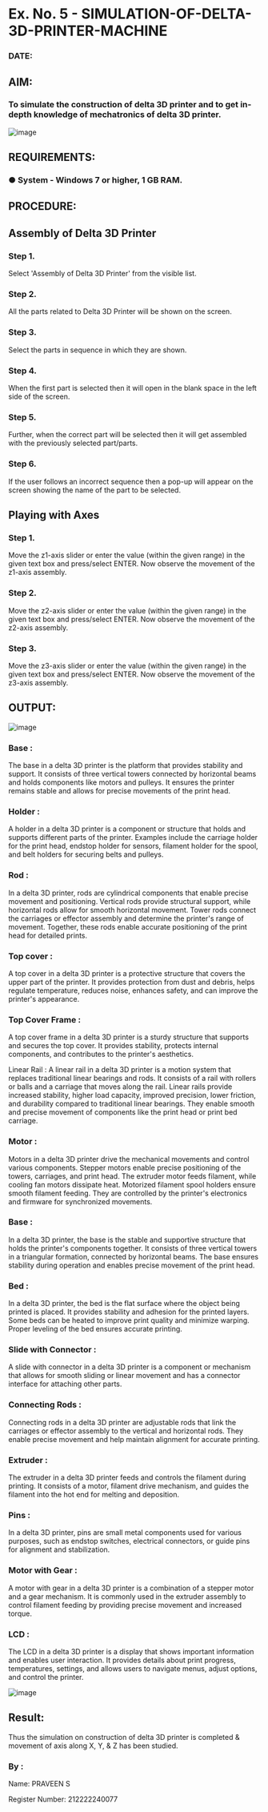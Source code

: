 # Ex. No. 5 - SIMULATION-OF-DELTA-3D-PRINTER-MACHINE

### DATE: 
## AIM:
### To simulate the construction of delta 3D printer and to get in-depth knowledge of mechatronics of delta 3D printer.

![image](https://github.com/Sellakumar1987/Ex.-No.-5---SIMULATION-OF-DELTA-3D-PRINTER-MACHINE/assets/113594316/c784471e-098f-456d-9c1b-e9f0ce56cc9b)

## REQUIREMENTS:
### ●	System - Windows 7 or higher, 1 GB RAM.

## PROCEDURE:

## Assembly of Delta 3D Printer

### Step 1.
Select 'Assembly of Delta 3D Printer' from the visible list.
### Step 2.
All the parts related to Delta 3D Printer will be shown on the screen.
### Step 3.
Select the parts in sequence in which they are shown.
### Step 4.
When the first part is selected then it will open in the blank space in the left side of the screen.
### Step 5.
Further, when the correct part will be selected then it will get assembled with the previously selected part/parts.
### Step 6.
If the user follows an incorrect sequence then a pop-up will appear on the screen showing the name of the part to be selected.

## Playing with Axes
### Step 1.
Move the z1-axis slider or enter the value (within the given range) in the given text box and press/select ENTER. Now observe the movement of the z1-axis assembly.
### Step 2.
Move the z2-axis slider or enter the value (within the given range) in the given text box and press/select ENTER. Now observe the movement of the z2-axis assembly.
### Step 3.
Move the z3-axis slider or enter the value (within the given range) in the given text box and press/select ENTER. Now observe the movement of the z3-axis assembly.

## OUTPUT:

![image](https://github.com/PSriVarshan/Ex.-No.-5---SIMULATION-OF-DELTA-3D-PRINTER-MACHINE/assets/114944059/3abcfffe-1825-455a-ba8c-3e9a77c6ccec)

### Base :
The base in a delta 3D printer is the platform that provides stability and support. It consists of three vertical towers connected by horizontal beams and holds components like motors and pulleys. It ensures the printer remains stable and allows for precise movements of the print head.

### Holder :
A holder in a delta 3D printer is a component or structure that holds and supports different parts of the printer. Examples include the carriage holder for the print head, endstop holder for sensors, filament holder for the spool, and belt holders for securing belts and pulleys.

### Rod :
In a delta 3D printer, rods are cylindrical components that enable precise movement and positioning. Vertical rods provide structural support, while horizontal rods allow for smooth horizontal movement. Tower rods connect the carriages or effector assembly and determine the printer's range of movement. Together, these rods enable accurate positioning of the print head for detailed prints.

### Top cover :
A top cover in a delta 3D printer is a protective structure that covers the upper part of the printer. It provides protection from dust and debris, helps regulate temperature, reduces noise, enhances safety, and can improve the printer's appearance.

### Top Cover Frame :
A top cover frame in a delta 3D printer is a sturdy structure that supports and secures the top cover. It provides stability, protects internal components, and contributes to the printer's aesthetics.

Linear Rail :
A linear rail in a delta 3D printer is a motion system that replaces traditional linear bearings and rods. It consists of a rail with rollers or balls and a carriage that moves along the rail. Linear rails provide increased stability, higher load capacity, improved precision, lower friction, and durability compared to traditional linear bearings. They enable smooth and precise movement of components like the print head or print bed carriage.

### Motor :
Motors in a delta 3D printer drive the mechanical movements and control various components. Stepper motors enable precise positioning of the towers, carriages, and print head. The extruder motor feeds filament, while cooling fan motors dissipate heat. Motorized filament spool holders ensure smooth filament feeding. They are controlled by the printer's electronics and firmware for synchronized movements.

### Base :
In a delta 3D printer, the base is the stable and supportive structure that holds the printer's components together. It consists of three vertical towers in a triangular formation, connected by horizontal beams. The base ensures stability during operation and enables precise movement of the print head.

### Bed :
In a delta 3D printer, the bed is the flat surface where the object being printed is placed. It provides stability and adhesion for the printed layers. Some beds can be heated to improve print quality and minimize warping. Proper leveling of the bed ensures accurate printing.

### Slide with Connector :
A slide with connector in a delta 3D printer is a component or mechanism that allows for smooth sliding or linear movement and has a connector interface for attaching other parts.

### Connecting Rods :
Connecting rods in a delta 3D printer are adjustable rods that link the carriages or effector assembly to the vertical and horizontal rods. They enable precise movement and help maintain alignment for accurate printing.

### Extruder :
The extruder in a delta 3D printer feeds and controls the filament during printing. It consists of a motor, filament drive mechanism, and guides the filament into the hot end for melting and deposition.

### Pins :
In a delta 3D printer, pins are small metal components used for various purposes, such as endstop switches, electrical connectors, or guide pins for alignment and stabilization.

### Motor with Gear :
A motor with gear in a delta 3D printer is a combination of a stepper motor and a gear mechanism. It is commonly used in the extruder assembly to control filament feeding by providing precise movement and increased torque.

### LCD :
The LCD in a delta 3D printer is a display that shows important information and enables user interaction. It provides details about print progress, temperatures, settings, and allows users to navigate menus, adjust options, and control the printer.

![image](https://github.com/Sellakumar1987/Ex.-No.-5---SIMULATION-OF-DELTA-3D-PRINTER-MACHINE/assets/113594316/1f3e6b6d-0724-41dc-b7d2-15516060d066)

## Result: 
Thus the simulation on construction of delta 3D printer is completed & movement of axis along X, Y, & Z has been studied.

### By :
Name: PRAVEEN S

Register Number: 212222240077

